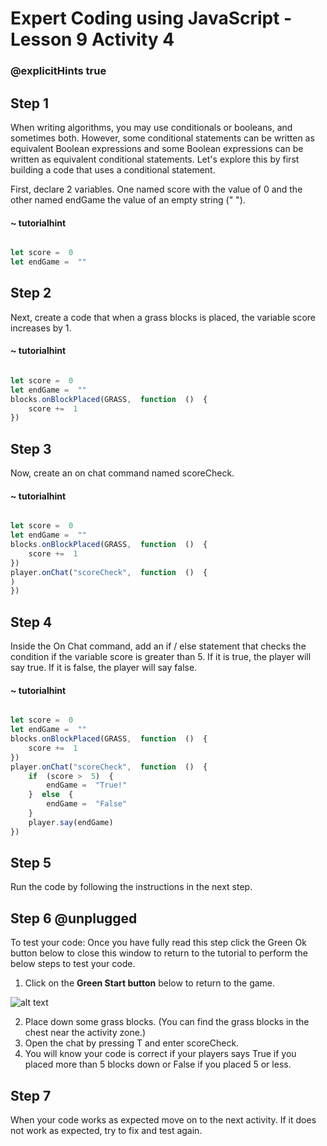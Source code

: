 # Expert Coding using JavaScript - Lesson 9 Activity 4
### @explicitHints true

## Step 1

When writing algorithms, you may use conditionals or booleans, and sometimes both.  However, some conditional statements can be written as equivalent Boolean expressions and some Boolean expressions can be written as equivalent conditional statements.
Let's explore this by first building a code that uses a conditional statement. 

First, declare 2 variables. One named score with the value of 0 and the other named endGame the value of an empty string (" ").  

#### ~ tutorialhint
```javascript

let score =  0
let endGame =  ""

```

## Step 2

Next, create a code that when a grass blocks is placed, the variable score increases by 1. 

#### ~ tutorialhint
```javascript

let score =  0
let endGame =  ""
blocks.onBlockPlaced(GRASS,  function  ()  {
	score +=  1
})

```

## Step 3

Now, create an on chat command named scoreCheck.  

#### ~ tutorialhint
```javascript

let score =  0
let endGame =  ""
blocks.onBlockPlaced(GRASS,  function  ()  {
	score +=  1
})
player.onChat("scoreCheck",  function  ()  {
)
})

```

## Step 4

Inside the On Chat command, add an if / else statement that checks the condition if the variable score is greater than 5. If it is true, the player will say true.  If it is false, the player will say false. 


#### ~ tutorialhint
```javascript

let score =  0
let endGame =  ""
blocks.onBlockPlaced(GRASS,  function  ()  {
	score +=  1
})
player.onChat("scoreCheck",  function  ()  {
	if  (score >  5)  {
		endGame =  "True!"
	}  else  {
		endGame =  "False"
	}
	player.say(endGame)
})

```

## Step 5

Run the code by following the instructions in the next step.


## Step 6 @unplugged
To test your code:
Once you have fully read this step click the Green Ok button below to close this window to return to the tutorial to perform the below steps to test your code.

1. Click on the **Green Start button** below to return to the game.

  

![alt text](https://expertjs.codingcredentials.com/Lesson1/1.1/1.JPG?raw=true  "Start")

2. Place down some grass blocks. (You can find the grass blocks in the chest near the activity zone.)
3. Open the chat by pressing T and enter scoreCheck.  
4. You will know your code is correct if your players says True if you placed more than 5 blocks down or False if you placed 5 or less. 

## Step 7
When your code works as expected move on to the next activity.
If it does not work as expected, try to fix and test again.